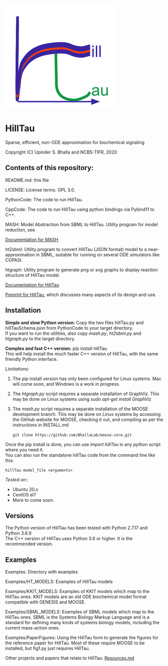 ![alt text](./Images/HillTau_Logo4_360px.png?raw=true "HillTau logo")

# HillTau
Sparse, efficient, non-ODE approximation for biochemical signaling

Copyright (C) Upinder S. Bhalla and NCBS-TIFR, 2020


## Contents of this repository:

README.md: this file

LICENSE: License terms. GPL 3.0.

PythonCode: The code to run HillTau.

CppCode: The code to run HillTau using python bindings via Pybind11 to C++.

MASH: Model Abstraction from SBML to HillTau. Utility program for model 
reduction, see 

[Documentation for MASH](Mashdoc.md)

ht2sbml: Utility program to convert HillTau (JSON format) model to a near-
	approximation in SBML, suitable for running on several ODE simulators
	like COPASI.

htgraph: Utility program to generate png or svg graphs to display reaction 
structure of HillTau model.

[Documentation for HillTau](Documentation.md)

[Preprint for HillTau](https://www.biorxiv.org/content/10.1101/2020.09.20.305250v1), which discusses many aspects of its design and use.

## Installation

**Simple and slow Python version:**
Copy the two files hillTau.py and hillTauSchema.json from PythonCode to your
target directory.<br>
If you want to run the utilities, also copy *mash.py*, *ht2sbml.py* and 
*htgraph.py* to the target directory.

**Complex and fast C++ version:**
pip install hillTau<br>
This will help install the _much_ faster C++ version of HillTau, with the same
friendly Python interface.

*Limitations:* 
1. 	The pip install version has only been configured for Linux 
	systems. Mac will come soon, and Windows is a work in progress.
2. 	The *htgraph.py* script requires a separate installation of GraphViz.
	This may be done on Linux systems using *sudo apt-get install GraphViz*
3. 	The *mash.py* script requires a separate installation of the MOOSE
	development branch.
	This may be done on Linux systems by accessing the GitHub website
	for MOOSE, checking it out, and compiling as per the instructions in 
	INSTALL.md

	```git clone https://github.com/BhallaLab/moose-core.git```

	

Once the pip install is done, you can use *import hillTau* in any python script
where you need it. <br>
You can also run the standalone hillTau code from the command line like this:

```
hillTau model_file <arguments>
```

*Tested on:*:
-	Ubuntu 20.x
-	CentOS el7
-	More to come soon.

## Versions
The Python version of HillTau has been tested with Python 2.7.17 and Python 3.6.9<br>
The C++ version of HillTau uses Python 3.6 or higher. It is the recommended
version.

## Examples
Examples: Directory with examples

Examples/HT_MODELS: Examples of HillTau models

Examples/KKIT_MODELS: Examples of KKIT models which map to the HillTau ones.
	KKIT models are an old ODE biochemical model format compatible with
	GENESIS and MOOSE.

Examples/SBML_MODELS: Examples of SBML models which map to the HillTau ones.
	SBML is the Systems Biology Markup Language and is a standard for defining
	many kinds of systems biology models, including the current mass-action
	ones.

Examples/PaperFigures: Using the HillTau form to generate the figures for the
	reference paper for HillTau. Most of these require MOOSE to be 
	installed, but fig1.py just requires HillTau.

Other projects and papers that relate to HillTau: [Resources.md](Resources.md)
